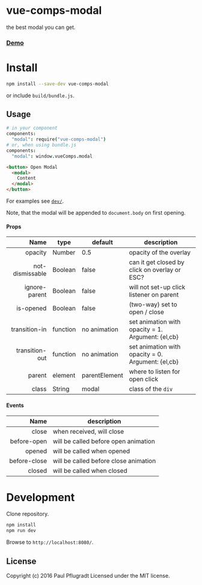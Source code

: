 # vue-comps-modal

the best modal you can get.

### [Demo](https://vue-comps.github.io/vue-comps-modal)

# Install

```sh
npm install --save-dev vue-comps-modal
```
or include `build/bundle.js`.

## Usage
```coffee
# in your component
components:
  "modal": require("vue-comps-modal")
# or, when using bundle.js
components:
  "modal": window.vueComps.modal
```
```html
<button> Open Modal
  <modal>
    Content
  </modal>
</button>
```

For examples see [`dev/`](https://github.com/vue-comps/vue-comps-modal/tree/master/dev).

Note, that the modal will be appended to `document.body` on first opening.

#### Props
| Name | type | default | description |
| ---:| --- | ---| --- |
| opacity | Number | 0.5 | opacity of the overlay |
| not-dismissable | Boolean | false | can it get closed by click on overlay or ESC? |
| ignore-parent | Boolean | false | will not set-up click listener on parent |
| is-opened | Boolean | false | (two-way) set to open / close |
| transition-in | function | no animation | set animation with opacity = 1. Argument: {el,cb} |
| transition-out | function | no animation | set animation with opacity = 0. Argument: {el,cb} |
| parent | element | parentElement | where to listen for open click |
| class | String | modal | class of the `div`|


#### Events
| Name |  description |
| ---:| --- |
| close |  when received, will close |
| before-open | will be called before open animation |
| opened |  will be called when opened |
| before-close |  will be called before close animation |
| closed |  will be called when closed |


# Development
Clone repository.
```sh
npm install
npm run dev
```
Browse to `http://localhost:8080/`.

## License
Copyright (c) 2016 Paul Pflugradt
Licensed under the MIT license.
